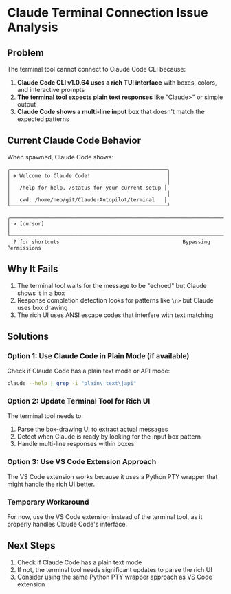 # Claude Terminal Connection Issue Analysis

## Problem
The terminal tool cannot connect to Claude Code CLI because:

1. **Claude Code CLI v1.0.64 uses a rich TUI interface** with boxes, colors, and interactive prompts
2. **The terminal tool expects plain text responses** like "Claude>" or simple output
3. **Claude Code shows a multi-line input box** that doesn't match the expected patterns

## Current Claude Code Behavior
When spawned, Claude Code shows:
```
╭───────────────────────────────────────────────────╮
│ ✻ Welcome to Claude Code!                         │
│                                                   │
│   /help for help, /status for your current setup │
│                                                   │
│   cwd: /home/neo/git/Claude-Autopilot/terminal   │
╰───────────────────────────────────────────────────╯

╭──────────────────────────────────────────────────────────────────────────────╮
│ > [cursor]                                                                   │
╰──────────────────────────────────────────────────────────────────────────────╯
  ? for shortcuts                                        Bypassing Permissions
```

## Why It Fails
1. The terminal tool waits for the message to be "echoed" but Claude shows it in a box
2. Response completion detection looks for patterns like `\n>` but Claude uses box drawing
3. The rich UI uses ANSI escape codes that interfere with text matching

## Solutions

### Option 1: Use Claude Code in Plain Mode (if available)
Check if Claude Code has a plain text mode or API mode:
```bash
claude --help | grep -i "plain\|text\|api"
```

### Option 2: Update Terminal Tool for Rich UI
The terminal tool needs to:
1. Parse the box-drawing UI to extract actual messages
2. Detect when Claude is ready by looking for the input box pattern
3. Handle multi-line responses within boxes

### Option 3: Use VS Code Extension Approach
The VS Code extension works because it uses a Python PTY wrapper that might handle the rich UI better.

### Temporary Workaround
For now, use the VS Code extension instead of the terminal tool, as it properly handles Claude Code's interface.

## Next Steps
1. Check if Claude Code has a plain text mode
2. If not, the terminal tool needs significant updates to parse the rich UI
3. Consider using the same Python PTY wrapper approach as VS Code extension